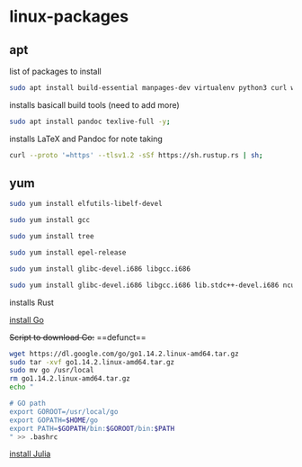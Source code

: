# linux-packages

## apt

list of packages to install

```bash
sudo apt install build-essential manpages-dev virtualenv python3 curl wget vim -y;
```

installs basicall build tools (need to add more)

```bash
sudo apt install pandoc texlive-full -y;
```

installs LaTeX and Pandoc for note taking

```bash
curl --proto '=https' --tlsv1.2 -sSf https://sh.rustup.rs | sh;
```

## yum

```bash
sudo yum install elfutils-libelf-devel
```

```bash
sudo yum install gcc
```

```bash
sudo yum install tree
```

```bash
sudo yum install epel-release
```

```bash
sudo yum install glibc-devel.i686 libgcc.i686
```

```bash
sudo yum install glibc-devel.i686 libgcc.i686 lib.stdc++-devel.i686 ncurses-devel.i686
```

installs Rust

[install Go](https://medium.com/@benzbraunstein/how-to-install-and-setup-golang-development-under-wsl-2-4b8ca7720374)

~~Script to download Go:~~ ==defunct==

```bash
wget https://dl.google.com/go/go1.14.2.linux-amd64.tar.gz
sudo tar -xvf go1.14.2.linux-amd64.tar.gz
sudo mv go /usr/local
rm go1.14.2.linux-amd64.tar.gz
echo "

# GO path
export GOROOT=/usr/local/go
export GOPATH=$HOME/go
export PATH=$GOPATH/bin:$GOROOT/bin:$PATH
" >> .bashrc
```

[install Julia](https://julialang.org/downloads/platform/#linux_and_freebsd)
